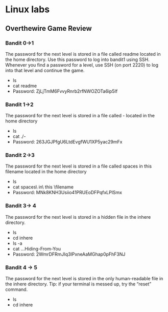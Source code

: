 # Linux labs
## Overthewire Game Review

### Bandit 0->1
The password for the next level is stored in a file called readme located in the home directory. Use this password to log into bandit1 using SSH. Whenever you find a password for a level, use SSH (on port 2220) to log into that level and continue the game.

- ls
- cat readme
- Password: ZjLjTmM6FvvyRnrb2rfNWOZOTa6ip5If


### Bandit 1->2
The password for the next level is stored in a file called - located in the home directory
- ls
- cat ./-
- Password: 263JGJPfgU6LtdEvgfWU1XP5yac29mFx

### Bandit 2->3
The password for the next level is stored in a file called spaces in this filename located in the home directory
- ls
- cat spaces\ in\ this \filename
- Password: MNk8KNH3Usiio41PRUEoDFPqfxLPlSmx

###  Bandit 3-> 4
The password for the next level is stored in a hidden file in the inhere directory.
- ls
- cd inhere
- ls -a
- cat ...Hiding-From-You
- Password: 2WmrDFRmJIq3IPxneAaMGhap0pFhF3NJ

### Bandit 4 -> 5
The password for the next level is stored in the only human-readable file in the inhere directory. Tip: if your terminal is messed up, try the “reset” command.

- ls
- cd inhere

